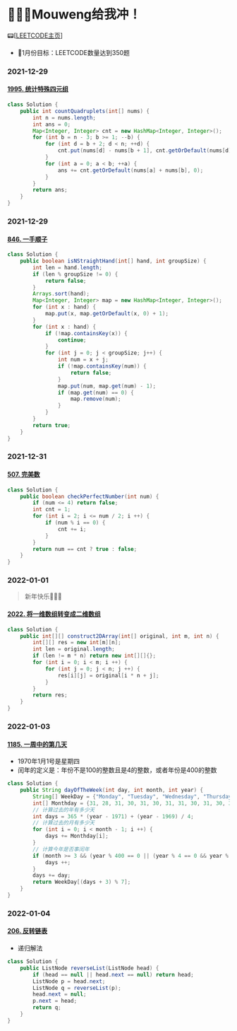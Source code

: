 # 👨🏻‍💻Mouweng给我冲！
📟[[LEETCODE主页](https://leetcode-cn.com/profile/)]

- 🔖1月份目标：LEETCODE数量达到350题

### 2021-12-29
#### [1995. 统计特殊四元组](https://leetcode-cn.com/problems/count-special-quadruplets/)
```java
class Solution {
    public int countQuadruplets(int[] nums) {
        int n = nums.length;
        int ans = 0;
        Map<Integer, Integer> cnt = new HashMap<Integer, Integer>();
        for (int b = n - 3; b >= 1; --b) {
            for (int d = b + 2; d < n; ++d) {
                cnt.put(nums[d] - nums[b + 1], cnt.getOrDefault(nums[d] - nums[b + 1], 0) + 1);
            }
            for (int a = 0; a < b; ++a) {
                ans += cnt.getOrDefault(nums[a] + nums[b], 0);
            }
        }
        return ans;
    }
}
```

### 2021-12-29
#### [846. 一手顺子](https://leetcode-cn.com/problems/hand-of-straights/)
```java
class Solution {
    public boolean isNStraightHand(int[] hand, int groupSize) {
        int len = hand.length;
        if (len % groupSize != 0) {
            return false;
        }
        Arrays.sort(hand);
        Map<Integer, Integer> map = new HashMap<Integer, Integer>();
        for (int x : hand) {
            map.put(x, map.getOrDefault(x, 0) + 1);
        }
        for (int x : hand) {
            if (!map.containsKey(x)) {
                continue;
            }
            for (int j = 0; j < groupSize; j++) {
                int num = x + j;
                if (!map.containsKey(num)) {
                    return false;
                }
                map.put(num, map.get(num) - 1);
                if (map.get(num) == 0) {
                    map.remove(num);
                }
            }
        }
        return true;
    }
}
```

### 2021-12-31
#### [507. 完美数](https://leetcode-cn.com/problems/perfect-number/)
```java
class Solution {
    public boolean checkPerfectNumber(int num) {
        if (num <= 4) return false;
        int cnt = 1;
        for (int i = 2; i <= num / 2; i ++) {
            if (num % i == 0) {
                cnt += i;
            }
        }
        return num == cnt ? true : false;
    }
}
```

### 2022-01-01
> 新年快乐🎉🎊🎈
#### [2022. 将一维数组转变成二维数组](https://leetcode-cn.com/problems/convert-1d-array-into-2d-array/)
```java
class Solution {
    public int[][] construct2DArray(int[] original, int m, int n) {
        int[][] res = new int[m][n];
        int len = original.length;
        if (len != m * n) return new int[][]{};
        for (int i = 0; i < m; i ++) {
            for (int j = 0; j < n; j ++) {
                res[i][j] = original[i * n + j];
            }
        }
        return res;
    }
}
```

### 2022-01-03
#### [1185. 一周中的第几天](https://leetcode-cn.com/problems/day-of-the-week/)
- 1970年1月1号是星期四
- 闰年的定义是：年份不是100的整数且是4的整数，或者年份是400的整数
```java
class Solution {
    public String dayOfTheWeek(int day, int month, int year) {
        String[] WeekDay = {"Monday", "Tuesday", "Wednesday", "Thursday","Friday", "Saturday", "Sunday"};
        int[] Monthday = {31, 28, 31, 30, 31, 30, 31, 31, 30, 31, 30, 31};
        // 计算过去的年有多少天
        int days = 365 * (year - 1971) + (year - 1969) / 4;
        // 计算过去的月有多少天
        for (int i = 0; i < month - 1; i ++) {
            days += Monthday[i];
        }
        // 计算今年是否事闰年
        if (month >= 3 && (year % 400 == 0 || (year % 4 == 0 && year % 100 != 0))) {
            days ++;
        }
        days += day;
        return WeekDay[(days + 3) % 7];
    }
}
```

### 2022-01-04
#### [206. 反转链表](https://leetcode-cn.com/problems/reverse-linked-list/)
- 递归解法
```java
class Solution {
    public ListNode reverseList(ListNode head) {
        if (head == null || head.next == null) return head;
        ListNode p = head.next;
        ListNode q = reverseList(p);
        head.next = null;
        p.next = head;
        return q;
    }
}
```